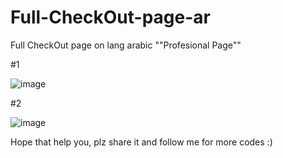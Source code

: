 # Full-CheckOut-page-ar
Full CheckOut page on lang arabic ""Profesional Page""

#1

![image](https://user-images.githubusercontent.com/74146687/211106396-0f5b4788-6968-463c-aa53-87dd10e7ba4f.png)

#2

![image](https://user-images.githubusercontent.com/74146687/211106481-9ccb2e4f-55cc-4d50-81c0-32424f67d2e5.png)

Hope that help you, plz share it and follow me for more codes :)

